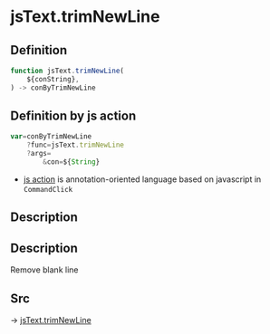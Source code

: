 # jsText.trimNewLine

## Definition

```js.js
function jsText.trimNewLine(
	${conString},
) -> conByTrimNewLine
```


## Definition by js action

```js.js
var=conByTrimNewLine
	?func=jsText.trimNewLine
	?args=
		&con=${String}
```

- [js action](#) is annotation-oriented language based on javascript in `CommandClick`

## Description

## Description

Remove blank line


## Src

-> [jsText.trimNewLine](https://github.com/puutaro/CommandClick/blob/master/app/src/main/java/com/puutaro/commandclick/fragment_lib/terminal_fragment/js_interface/text/JsText.kt#L25)



